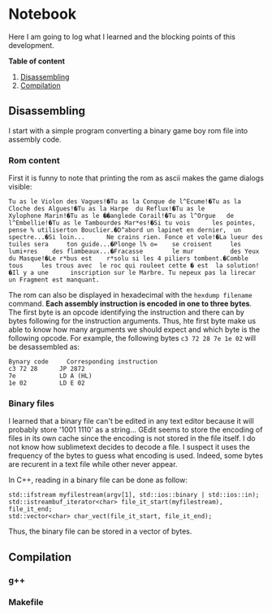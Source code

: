 # Notebook

Here I am going to log what I learned and the blocking points of this development.

**Table of content**
1. [Disassembling](#Disassembling)
2. [Compilation](#Compilation)

## Disassembling

I start with a simple program converting a binary game boy rom file into assembly code.

### Rom content

First it is funny to note that printing the rom as ascii makes the game dialogs visible:

```Tu as le Violon des Vagues!�Tu as la Conque de l^Ecume!�Tu as la Cloche des Algues!�Tu as la Harpe  du Reflux!�Tu as le        Xylophone Marin!�Tu as le ��anglede Corail!�Tu as l^Orgue   de l^Embellie!�Tu as le Tambourdes Mar*es!�Si tu vois      les pointes,    pense % utiliserton Bouclier.�D^abord un lapinet en dernier,  un spectre...�Si loin...      Ne crains rien. Fonce et vole!�La lueur des    tuiles sera     ton guide...�Plonge l% o=    se croisent     les lumi+res    des flambeaux...�Fracasse        le mur          des Yeux        du Masque!�Le r*bus est    r*solu si les 4 piliers tombent.�Comble tous     les trous avec  le roc qui rouleet cette � est  la solution!�Il y a une      inscription sur le Marbre. Tu nepeux pas la lirecar un Fragment est manquant.```

The rom can also be displayed in hexadecimal with the `hexdump filename` command. **Each assembly instruction is encoded in one to three bytes**. The first byte is an opcode identifying the instruction and there can by bytes following for the instruction arguments. Thus, hte first byte make us able to know how many arguments we should expect and which byte is the following opcode. For example, the following bytes `c3 72 28 7e 1e 02` will be desassembled as:

    Bynary code 	Corresponding instruction
    c3 72 28      JP 2872
    7e            LD A (HL)
    1e 02         LD E 02

### Binary files

I learned that a binary file can't be edited in any text editor because it will probably store '1001 1110' as a string... GEdit seems to store the encoding of files in its own cache since the encoding is not stored in the file itself. I do not know how sublimetext decides to decode a file. I suspect it uses the frequency of the bytes to guess what encoding is used. Indeed, some bytes are recurent in a text file while other never appear.

In C++, reading in a binary file can be done as follow:
    
	std::ifstream myfilestream(argv[1], std::ios::binary | std::ios::in);
	std::istreambuf_iterator<char> file_it_start(myfilestream), file_it_end;
	std::vector<char> char_vect(file_it_start, file_it_end);

Thus, the binary file can be stored in a vector of bytes.

## Compilation

### g++

### Makefile
